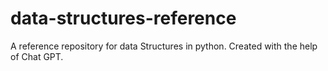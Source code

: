 # data-structures-reference
A reference repository for data Structures in python. Created with the help of Chat GPT.

